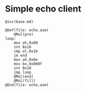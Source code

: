 # Simple echo client

```
@inc(base.md)
```

```
@Def(file: echo.asm)
	@Mul(pre)
loop:
	mov ah,0x00
	int 0x16
	cmp al,0x1b
	je end
	mov ah,0x0e
	mov bx,0x000f
	int 0x10
	jmp loop
	@Mul(end)
	@Mul(fill)
@End(file: echo.asm)
```

